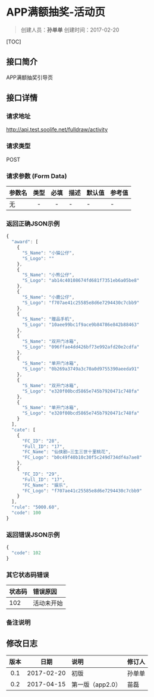 # APP满额抽奖-活动页

>创建人员：**孙单单**
>创建时间：2017-02-20

[TOC]

## 接口简介
APP满额抽奖引导页

## 接口详情

### 请求地址
http://api.test.soolife.net/fulldraw/activity

### 请求类型
POST

### 请求参数 (Form Data)
| 参数名  |  类型  |  必填  | 描述   | 默认值  | 参考值  |
| ---- | :--: | :--: | ---- | ---- | ---- |
| 无    |  -   |  -   | -    | -    | -    |


### 返回正确JSON示例
```javascript
{
  "award": [
    {
      "S_Name": "小猫公仔",
      "S_Logo": ""
    },
    {
      "S_Name": "小熊公仔",
      "S_Logo": "ab14c40108674fd681f7351eb6a05be8"
    },
    {
      "S_Name": "小鹿公仔",
      "S_Logo": "f707ae41c25585e8d6e7294430c7cbb9"
    },
    {
      "S_Name": "赠品手机",
      "S_Logo": "10aee99bc1f9ace9b84786e842b88463"
    },
    {
      "S_Name": "双开门冰箱",
      "S_Logo": "096ffae4dd426bf73e992afd20e2cdfa"
    },
    {
      "S_Name": "单开门冰箱",
      "S_Logo": "0b269a3749a3c70a0d9755390aeeda91"
    },
    {
      "S_Name": "双开门冰箱",
      "S_Logo": "e320f00bcd5865e745b7920471c748fa"
    },
    {
      "S_Name": "单开门冰箱",
      "S_Logo": "e320f00bcd5865e745b7920471c748fa"
    }
  ],
  "cate": [
    {
      "FC_ID": "28",
      "Full_ID": "17",
      "FC_Name": "仙侠剧—三生三世十里桃花",
      "FC_Logo": "b0c49f40b10c30f5c249d734df4a7ae8"
    },
    {
      "FC_ID": "29",
      "Full_ID": "17",
      "FC_Name": "娱乐",
      "FC_Logo": "f707ae41c25585e8d6e7294430c7cbb9"
    }
  ],
  "rule": "5000.60",
  "code": 100
}
```
### 返回错误JSON示例
```javascript
{
  "code": 102
}
```

### 其它状态码错误
| 状态码  | 错误原因  |
| :--- | :---- |
| 102  | 活动未开始 |

### 备注说明


## 修改日志
|  版本  |     日期     | 说明          | 修订人  |
| :--: | :--------: | :---------- | :--- |
| 0.1  | 2017-02-20 | 初版          | 孙单单  |
| 0.2  | 2017-04-15 | 第一版（app2.0） | 苗磊   |

